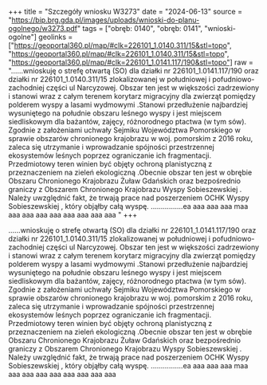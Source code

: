+++
title = "Szczegóły wniosku W3273"
date = "2024-06-13"
source = "https://bip.brg.gda.pl/images/uploads/wnioski-do-planu-ogolnego/w3273.pdf"
tags = ["obręb: 0140", "obręb: 0141", "wnioski-ogolne"]
geolinks = ["https://geoportal360.pl/map/#clk=226101_1.0140.311/15&stl=topo", "https://geoportal360.pl/map/#clk=226101_1.0140.311/15&stl=topo", "https://geoportal360.pl/map/#clk=226101_1.0141.117/190&stl=topo"]
raw = "......wnioskuję o strefę otwartą (SO) dla działki nr 226101_1.0141.117/190 oraz działki nr 226101_1.0140.311/15 zlokalizowanej w południowej i pofudniowo- zachodniej części ul Narcyzowej. Obszar ten jest w większości zadrzewiony i stanowi wraz z całym terenem korytarz migracyjny dla zwierząt pomiędzy polderem wyspy a lasami wydmowymi .Stanowi przedłużenie najbardziej wysuniętego na południe obszaru leśnego wyspy i jest miejscem siedliskowym dla bażantów, zajęcy, różnorodnego ptactwa (w tym sów). Zgodnie z założeniami uchwały Sejmiku Województwa Pomorskiego w sprawie obszarów chronionego krajobrazu w woj. pomorskim z 2016 roku, zaleca się utrzymanie i wprowadzanie spójności przestrzennej ekosystemów leśnych poprzez ograniczanie ich fragmentacji. Przedmiotowy teren winien być objęty ochroną planistyczną z przeznaczeniem na zieleń ekologiczną .Obecnie obszar ten jest w obrębie Obszaru Chronionego Krajobrazu Żuław Gdańskich oraz bezpośrednio graniczy z Obszarem Chronionego Krajobrazu Wyspy Sobieszewskiej . Należy uwzględnić fakt, że trwają prace nad poszerzeniem OCHK Wyspy Sobieszewskiej , który objąłby całą wyspę. ................ea aaa aaa aaa maa aaa aaa aaa aaa aaa aaa aaa aaa "
+++

......wnioskuję o strefę otwartą (SO) dla działki nr 226101_1.0141.117/190 oraz działki nr
226101_1.0140.311/15 zlokalizowanej w południowej i pofudniowo- zachodniej części ul Narcyzowej.
Obszar ten jest w większości zadrzewiony i stanowi wraz z całym terenem korytarz migracyjny dla zwierząt
pomiędzy polderem wyspy a lasami wydmowymi .Stanowi przedłużenie najbardziej wysuniętego na południe
obszaru leśnego wyspy i jest miejscem siedliskowym dla bażantów, zajęcy, różnorodnego ptactwa (w tym
sów). Zgodnie z założeniami uchwały Sejmiku Województwa Pomorskiego w sprawie obszarów chronionego
krajobrazu w woj. pomorskim z 2016 roku, zaleca się utrzymanie i wprowadzanie spójności przestrzennej
ekosystemów leśnych poprzez ograniczanie ich fragmentacji. Przedmiotowy teren winien być objęty ochroną
planistyczną z przeznaczeniem na zieleń ekologiczną .Obecnie obszar ten jest w obrębie Obszaru
Chronionego Krajobrazu Żuław Gdańskich oraz bezpośrednio graniczy z Obszarem Chronionego Krajobrazu
Wyspy Sobieszewskiej . Należy uwzględnić fakt, że trwają prace nad poszerzeniem OCHK Wyspy
Sobieszewskiej , który objąłby całą wyspę. ................ea aaa aaa aaa maa aaa aaa aaa aaa aaa aaa aaa aaa



